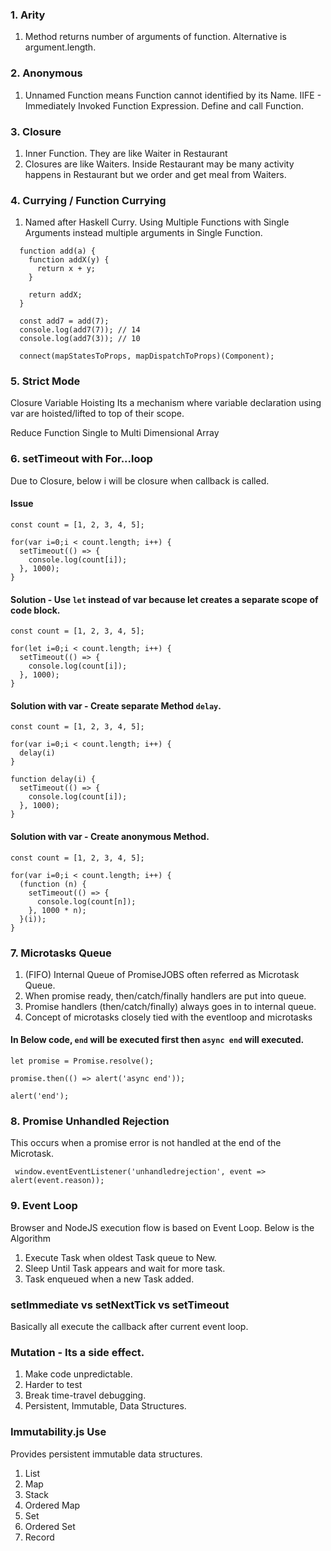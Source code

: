 ### 1. Arity  
  1. Method returns number of arguments of function. Alternative is argument.length.
### 2. Anonymous
  1. Unnamed Function means Function cannot identified by its Name.
IIFE - Immediately Invoked Function Expression. Define and call Function.
### 3. Closure
  1. Inner Function. They are like Waiter in Restaurant
  1. Closures are like Waiters. Inside Restaurant may be many activity happens in Restaurant but we order and get meal from Waiters.
### 4. Currying / Function Currying
  1. Named after Haskell Curry. Using Multiple Functions with Single Arguments instead multiple arguments in Single Function.

  ```
    function add(a) {
      function addX(y) {
        return x + y;
      }

      return addX;
    }

    const add7 = add(7);
    console.log(add7(7)); // 14
    console.log(add7(3)); // 10
  ```

  ```
    connect(mapStatesToProps, mapDispatchToProps)(Component);
  ```

### 5. Strict Mode
Closure
Variable Hoisting
    Its a mechanism where variable declaration using var are hoisted/lifted to top of their scope.

Reduce Function
    Single to Multi Dimensional Array

### 6. setTimeout with For...loop
Due to Closure, below i will be closure when callback is called.

#### Issue
```
const count = [1, 2, 3, 4, 5];

for(var i=0;i < count.length; i++) {
  setTimeout(() => {
    console.log(count[i]);
  }, 1000);
}
```

#### Solution - Use `let` instead of var because let creates a separate scope of code block.
```
const count = [1, 2, 3, 4, 5];

for(let i=0;i < count.length; i++) {
  setTimeout(() => {
    console.log(count[i]);
  }, 1000);
}
```

#### Solution with var - Create separate Method `delay`.
```
const count = [1, 2, 3, 4, 5];

for(var i=0;i < count.length; i++) {
  delay(i)
}

function delay(i) {
  setTimeout(() => {
    console.log(count[i]);
  }, 1000);
}
```

#### Solution with var - Create anonymous Method.
```
const count = [1, 2, 3, 4, 5];

for(var i=0;i < count.length; i++) {
  (function (n) {
    setTimeout(() => {
      console.log(count[n]);
    }, 1000 * n);
  }(i));
}
```

### 7. Microtasks Queue
  1. (FIFO) Internal Queue of PromiseJOBS often referred as Microtask Queue.
  1. When promise ready, then/catch/finally handlers are put into queue.
  1. Promise handlers (then/catch/finally) always goes in to internal queue.
  1. Concept of microtasks closely tied with the eventloop and microtasks

#### In Below code, `end` will be executed first then `async end` will executed.
```
let promise = Promise.resolve();

promise.then(() => alert('async end'));

alert('end');
```

### 8. Promise Unhandled Rejection
This occurs when a promise error is not handled at the end of the Microtask.

```
 window.eventEventListener('unhandledrejection', event => alert(event.reason));
```

### 9. Event Loop
Browser and NodeJS execution flow is based on Event Loop.
Below is the Algorithm
  1. Execute Task when oldest Task queue to New.
  1. Sleep Until Task appears and wait for more task.
  1. Task enqueued when a new Task added.

### setImmediate vs setNextTick vs setTimeout
Basically all execute the callback after current event loop.

### Mutation - Its a side effect.
  1. Make code unpredictable.
  1. Harder to test
  1. Break time-travel debugging.
  1. Persistent, Immutable, Data Structures.

### Immutability.js Use
  Provides persistent immutable data structures.
  1. List
  1. Map
  1. Stack
  1. Ordered Map
  1. Set
  1. Ordered Set
  1. Record
